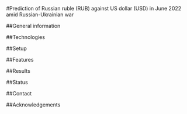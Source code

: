 #Prediction of Russian ruble (RUB) against US dollar (USD) in June 2022 amid Russian-Ukrainian war

##General information 

##Technologies 

##Setup 

##Features 

##Results 

##Status 

##Contact 

##Acknowledgements 


